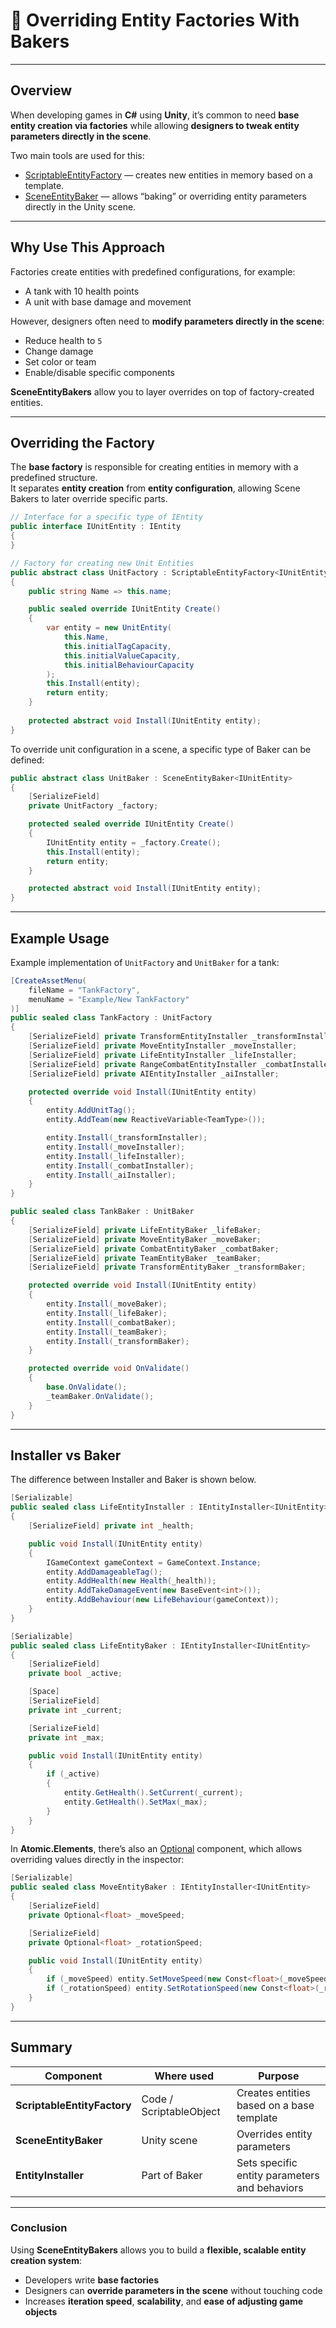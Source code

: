 # 📌 Overriding Entity Factories With Bakers

---

## Overview

When developing games in **C#** using **Unity**, it’s common to need **base entity creation via factories** while allowing **designers to tweak entity parameters directly in the scene**.

Two main tools are used for this:

- [ScriptableEntityFactory](../Entities/Factories/ScriptableEntityFactory.md) — creates new entities in memory based on a template.
- [SceneEntityBaker](../Entities/Baking/Manual.md) — allows “baking” or overriding entity parameters directly in the Unity scene.

---

## Why Use This Approach

Factories create entities with predefined configurations, for example:

- A tank with 10 health points
- A unit with base damage and movement

However, designers often need to **modify parameters directly in the scene**:

- Reduce health to `5`
- Change damage
- Set color or team
- Enable/disable specific components

**SceneEntityBakers** allow you to layer overrides on top of factory-created entities.

---

## Overriding the Factory

The **base factory** is responsible for creating entities in memory with a predefined structure.  
It separates **entity creation** from **entity configuration**, allowing Scene Bakers to later override specific parts.

```csharp
// Interface for a specific type of IEntity
public interface IUnitEntity : IEntity
{
}
```

```csharp
// Factory for creating new Unit Entities
public abstract class UnitFactory : ScriptableEntityFactory<IUnitEntity>
{
    public string Name => this.name;

    public sealed override IUnitEntity Create()
    {
        var entity = new UnitEntity(
            this.Name,
            this.initialTagCapacity,
            this.initialValueCapacity,
            this.initialBehaviourCapacity
        );
        this.Install(entity);
        return entity;
    }
    
    protected abstract void Install(IUnitEntity entity);
}
```

To override unit configuration in a scene, a specific type of Baker can be defined:

```csharp
public abstract class UnitBaker : SceneEntityBaker<IUnitEntity>
{
    [SerializeField]
    private UnitFactory _factory;

    protected sealed override IUnitEntity Create()
    {
        IUnitEntity entity = _factory.Create();
        this.Install(entity);
        return entity;
    }

    protected abstract void Install(IUnitEntity entity);
}
```

---

## Example Usage

Example implementation of `UnitFactory` and `UnitBaker` for a tank:

```csharp
[CreateAssetMenu(
    fileName = "TankFactory",
    menuName = "Example/New TankFactory"
)]
public sealed class TankFactory : UnitFactory
{
    [SerializeField] private TransformEntityInstaller _transformInstaller;
    [SerializeField] private MoveEntityInstaller _moveInstaller;
    [SerializeField] private LifeEntityInstaller _lifeInstaller;
    [SerializeField] private RangeCombatEntityInstaller _combatInstaller;
    [SerializeField] private AIEntityInstaller _aiInstaller;

    protected override void Install(IUnitEntity entity)
    {
        entity.AddUnitTag();
        entity.AddTeam(new ReactiveVariable<TeamType>());

        entity.Install(_transformInstaller);
        entity.Install(_moveInstaller);
        entity.Install(_lifeInstaller);
        entity.Install(_combatInstaller);
        entity.Install(_aiInstaller);
    }
}
```

```csharp
public sealed class TankBaker : UnitBaker
{
    [SerializeField] private LifeEntityBaker _lifeBaker;
    [SerializeField] private MoveEntityBaker _moveBaker;
    [SerializeField] private CombatEntityBaker _combatBaker;
    [SerializeField] private TeamEntityBaker _teamBaker;
    [SerializeField] private TransformEntityBaker _transformBaker;

    protected override void Install(IUnitEntity entity)
    {
        entity.Install(_moveBaker);
        entity.Install(_lifeBaker);
        entity.Install(_combatBaker);
        entity.Install(_teamBaker);
        entity.Install(_transformBaker);
    }

    protected override void OnValidate()
    {
        base.OnValidate();
        _teamBaker.OnValidate();
    }
}
```

---

## Installer vs Baker

The difference between Installer and Baker is shown below.

```csharp
[Serializable]
public sealed class LifeEntityInstaller : IEntityInstaller<IUnitEntity>
{
    [SerializeField] private int _health;

    public void Install(IUnitEntity entity)
    {
        IGameContext gameContext = GameContext.Instance;
        entity.AddDamageableTag();
        entity.AddHealth(new Health(_health));
        entity.AddTakeDamageEvent(new BaseEvent<int>());
        entity.AddBehaviour(new LifeBehaviour(gameContext));
    }
}
```

```csharp
[Serializable]
public sealed class LifeEntityBaker : IEntityInstaller<IUnitEntity>
{
    [SerializeField] 
    private bool _active;

    [Space]
    [SerializeField] 
    private int _current;

    [SerializeField] 
    private int _max;

    public void Install(IUnitEntity entity)
    {
        if (_active)
        {
            entity.GetHealth().SetCurrent(_current);
            entity.GetHealth().SetMax(_max);
        }
    }
}
```

In **Atomic.Elements**, there’s also an [Optional](../Elements/Utils/Optional.md) component, which allows overriding values directly in the inspector:

```csharp
[Serializable]
public sealed class MoveEntityBaker : IEntityInstaller<IUnitEntity>
{
    [SerializeField]
    private Optional<float> _moveSpeed;

    [SerializeField] 
    private Optional<float> _rotationSpeed;

    public void Install(IUnitEntity entity)
    {
        if (_moveSpeed) entity.SetMoveSpeed(new Const<float>(_moveSpeed));
        if (_rotationSpeed) entity.SetRotationSpeed(new Const<float>(_rotationSpeed));
    }
}
```

---

## Summary

| Component                    | Where used | Purpose |
|------------------------------|------------|---------|
| **ScriptableEntityFactory**   | Code / ScriptableObject | Creates entities based on a base template |
| **SceneEntityBaker**          | Unity scene | Overrides entity parameters |
| **EntityInstaller**     | Part of Baker | Sets specific entity parameters and behaviors |

---

### Conclusion

Using **SceneEntityBakers** allows you to build a **flexible, scalable entity creation system**:

- Developers write **base factories**
- Designers can **override parameters in the scene** without touching code
- Increases **iteration speed**, **scalability**, and **ease of adjusting game objects**